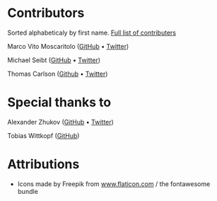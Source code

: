 # Contributors

Sorted alphabeticaly by first name. [Full list of contributers](https://github.com/holidaypirates/nucleus/graphs/contributors)

Marco Vito Moscaritolo ([GitHub](https://github.com/mavimo) &bull; [Twitter](https://twitter.com/mavimo))

Michael Seibt ([GitHub](https://github.com/michaelseibt) &bull; [Twitter](https://twitter.com/divis0r))

Thomas Carlson ([Github](https://github.com/thomas0c) &bull; [Twitter](https://twitter.com/thomasoc))

# Special thanks to

Alexander Zhukov ([GitHub](https://github.com/nogizhopaboroda) &bull; [Twitter](https://twitter.com/nogizhopaboroda))

Tobias Wittkopf ([GitHub](https://github.com/twittkopf))

# Attributions

* Icons made by Freepik from www.flaticon.com / the fontawesome bundle
